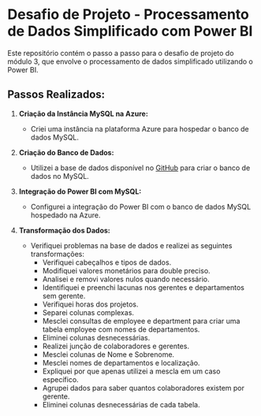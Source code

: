 # Desafio de Projeto - Processamento de Dados Simplificado com Power BI

Este repositório contém o passo a passo para o desafio de projeto do módulo 3, que envolve o processamento de dados simplificado utilizando o Power BI.

## Passos Realizados:

1. **Criação da Instância MySQL na Azure:**
   - Criei uma instância na plataforma Azure para hospedar o banco de dados MySQL.

2. **Criação do Banco de Dados:**
   - Utilizei a base de dados disponível no [GitHub](link_do_repositorio) para criar o banco de dados no MySQL.

3. **Integração do Power BI com MySQL:**
   - Configurei a integração do Power BI com o banco de dados MySQL hospedado na Azure.

4. **Transformação dos Dados:**
   - Verifiquei problemas na base de dados e realizei as seguintes transformações:
     - Verifiquei cabeçalhos e tipos de dados.
     - Modifiquei valores monetários para double preciso.
     - Analisei e removi valores nulos quando necessário.
     - Identifiquei e preenchi lacunas nos gerentes e departamentos sem gerente.
     - Verifiquei horas dos projetos.
     - Separei colunas complexas.
     - Mesclei consultas de employee e department para criar uma tabela employee com nomes de departamentos.
     - Eliminei colunas desnecessárias.
     - Realizei junção de colaboradores e gerentes.
     - Mesclei colunas de Nome e Sobrenome.
     - Mesclei nomes de departamentos e localização.
     - Expliquei por que apenas utilizei a mescla em um caso específico.
     - Agrupei dados para saber quantos colaboradores existem por gerente.
     - Eliminei colunas desnecessárias de cada tabela.
